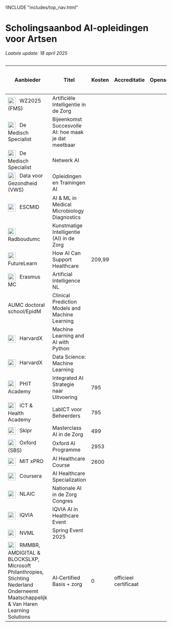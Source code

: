 !INCLUDE "includes/top_nav.html"

# Scholingsaanbod AI‑opleidingen voor Artsen

*Laatste update: 18 april 2025*

<div style="overflow-x:auto;">

| Aanbieder | Titel | Kosten | Accreditatie | Opensource/Gesloten | Competenties | Kennis & Vaardigheden (%) | Toepassen & Implementeren (%) | Ethiek, Wetgeving & Samenwerking (%) | Link |
|-----------|-------|--------|--------------|---------------------|--------------|---------------------------|------------------------------|-----------------------------------|------|
| <img src="https://logo.clearbit.com/wz2025.nl" width="24" style="vertical-align:middle; margin-right:8px"/> WZ2025 (FMS) | Artificiële Intelligentie in de Zorg |  |  |  |  |  |  |  | [Link](https://www.wz2025.nl/2021/11/06/artificiele-intelligentie-in-de-zorg/) |
| <img src="https://logo.clearbit.com/demedischspecialist.nl" width="24" style="vertical-align:middle; margin-right:8px"/> De Medisch Specialist | Bijeenkomst Succesvolle AI: hoe maak je dat meetbaar |  |  |  |  |  |  |  | [Link](https://demedischspecialist.nl/agenda/bijeenkomst-succesvolle-ai-hoe-maak-je-dat-meetbaar) |
| <img src="https://logo.clearbit.com/demedischspecialist.nl" width="24" style="vertical-align:middle; margin-right:8px"/> De Medisch Specialist | Netwerk AI |  |  |  |  |  |  |  | [Link](https://demedischspecialist.nl/nieuwsoverzicht/nieuws/netwerk-ai-nooitmeertikken) |
| <img src="https://logo.clearbit.com/datavoorgezondheid.nl" width="24" style="vertical-align:middle; margin-right:8px"/> Data voor Gezondheid (VWS) | Opleidingen en Trainingen AI |  |  |  |  |  |  |  | [Link](https://www.datavoorgezondheid.nl/ai/opleidingen-en-trainingen) |
| <img src="https://logo.clearbit.com/escmid.org" width="24" style="vertical-align:middle; margin-right:8px"/> ESCMID | AI & ML in Medical Microbiology Diagnostics |  |  |  |  |  |  |  | [Link](https://www.escmid.org/event-detail/artificial-intelligence-and-machine-learning-in-medical-microbiology-diagnostics/) |
| <img src="https://logo.clearbit.com/radboudumc.nl" width="24" style="vertical-align:middle; margin-right:8px"/> Radboudumc | Kunstmatige Intelligentie (AI) in de Zorg |  |  |  |  |  |  |  | [Link](https://www.radboudumc.nl/over-het-radboudumc/strategie/themas/kunstmatige-intelligentie-ai-in-de-zorg) |
| <img src="https://logo.clearbit.com/futurelearn.com" width="24" style="vertical-align:middle; margin-right:8px"/> FutureLearn | How AI Can Support Healthcare | 209,99 |  |  |  |  |  |  | [Link](https://www.futurelearn.com/courses/how-artificial-intelligence-can-support-healthcare) |
| <img src="https://logo.clearbit.com/erasmusmc.nl" width="24" style="vertical-align:middle; margin-right:8px"/> Erasmus MC | Artificial Intelligence NL |  |  |  |  |  |  |  | [Link](https://www.erasmusmc.nl/nl-nl/onderwijs/opleidingen/artificial-intelligence-nl) |
| AUMC doctoral school/EpidM | Clinical Prediction Models and Machine Learning |  |  |  |  |  |  |  |  |
| <img src="https://logo.clearbit.com/edx.org" width="24" style="vertical-align:middle; margin-right:8px"/> HarvardX | Machine Learning and AI with Python |  |  |  |  |  |  |  | [Link](https://www.edx.org/course/machine-learning-and-ai-with-python) |
| <img src="https://logo.clearbit.com/edx.org" width="24" style="vertical-align:middle; margin-right:8px"/> HarvardX | Data Science: Machine Learning |  |  |  |  |  |  |  | [Link](https://www.edx.org/course/data-science-machine-learning) |
| <img src="https://logo.clearbit.com/phit.nl" width="24" style="vertical-align:middle; margin-right:8px"/> PHIT Academy | Integrated AI Strategie naar Uitvoering | 795 |  |  |  |  |  |  | [Link](https://phit.nl/academy/cursus/interop/integrated-ai/integrated-ai-8-oktober-2025/) |
| <img src="https://logo.clearbit.com/icthealth.nl" width="24" style="vertical-align:middle; margin-right:8px"/> ICT & Health Academy | LabICT voor Beheerders | 795 |  |  |  |  |  |  | [Link](https://icthealth.nl/academy/diagnostiek-labict-voor-beheerders) |
| <img src="https://logo.clearbit.com/skipr.nl" width="24" style="vertical-align:middle; margin-right:8px"/> Skipr | Masterclass AI in de Zorg | 499 |  |  |  |  |  |  | [Link](https://www.skipr.nl/events/masterclass-artificial-intelligence-in-de-zorg/) |
| <img src="https://logo.clearbit.com/sbs.ac.uk" width="24" style="vertical-align:middle; margin-right:8px"/> Oxford (SBS) | Oxford AI Programme | 2953 |  |  |  |  |  |  | [Link](https://www.sbs.ac.uk/programmes/executive-education/online-programmes/oxford-artificial-intelligence-programme) |
| <img src="https://logo.clearbit.com/xpro.mit.edu" width="24" style="vertical-align:middle; margin-right:8px"/> MIT xPRO | AI Healthcare Course | 2600 |  |  |  |  |  |  | [Link](https://xpro.mit.edu/courses/course-v1:xPRO+AIHCx+R1/) |
| <img src="https://logo.clearbit.com/coursera.org" width="24" style="vertical-align:middle; margin-right:8px"/> Coursera | AI Healthcare Specialization |  |  |  |  |  |  |  | [Link](https://www.coursera.org/specializations/ai-healthcare) |
| <img src="https://logo.clearbit.com/nlaic.com" width="24" style="vertical-align:middle; margin-right:8px"/> NLAIC | Nationale AI in de Zorg Congres |  |  |  |  |  |  |  | [Link](https://nlaic.com/agenda/nationale-ai-in-de-zorg-congres/?utm_source=chatgpt.com) |
| <img src="https://logo.clearbit.com/events.iqvia.com" width="24" style="vertical-align:middle; margin-right:8px"/> IQVIA | IQVIA AI in Healthcare Event |  |  |  |  |  |  |  | [Link](https://www.events.iqvia.com/event/b3a10e75-f317-400e-ada9-3012bd30640d/summary) |
| <img src="https://logo.clearbit.com/nvml.nl" width="24" style="vertical-align:middle; margin-right:8px"/> NVML | Spring Event 2025 |  |  |  |  |  |  |  | [Link](https://www.nvml.nl/opleiding/agenda/event/81/spring-event-2025/schedule?utm_source=chatgpt.com) |
| <img src="https://logo.clearbit.com/academy.aicertified.nl" width="24" style="vertical-align:middle; margin-right:8px"/> RMMBR, AMDIGITAL & BLOCKSLXP, Microsoft Philanthropies, Stichting Nederland Onderneemt Maatschappelijk & Van Haren Learning Solutions | AI‑Certified Basis + zorg | 0 | officieel certificaat |  |  |  |  |  | [Link](https://academy.aicertified.nl) |

</div>
